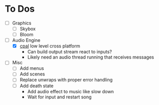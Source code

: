 # To Dos

- [ ] Graphics
  - [ ] Skybox
  - [ ] Bloom
- [ ] Audio Engine
  - [X] [cpal](https://github.com/RustAudio/cpal) low level cross platform
    - Can build output stream react to inputs?
    - Likely need an audio thread running that receives messages
- [ ] Misc
  - [ ] Add menus
  - [ ] Add scenes
  - [ ] Replace unwraps with proper error handling
  - [ ] Add death state
    - Add audio effect to music like slow down
    - Wait for input and restart song